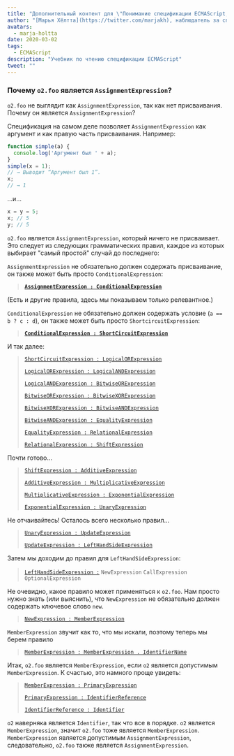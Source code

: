 ```yaml
---
title: "Дополнительный контент для \"Понимание спецификации ECMAScript, часть 2\""
author: "[Марья Хёлтта](https://twitter.com/marjakh), наблюдатель за спекулятивной спецификацией"
avatars: 
  - marja-holtta
date: 2020-03-02
tags: 
  - ECMAScript
description: "Учебник по чтению спецификации ECMAScript"
tweet: ""
---
```


### Почему `o2.foo` является `AssignmentExpression`?

`o2.foo` не выглядит как `AssignmentExpression`, так как нет присваивания. Почему он является `AssignmentExpression`?

Спецификация на самом деле позволяет `AssignmentExpression` как аргумент и как правую часть присваивания. Например:

```js
function simple(a) {
  console.log('Аргумент был ' + a);
}
simple(x = 1);
// → Выводит “Аргумент был 1”.
x;
// → 1
```

…и…

```js
x = y = 5;
x; // 5
y; // 5
```

`o2.foo` является `AssignmentExpression`, который ничего не присваивает. Это следует из следующих грамматических правил, каждое из которых выбирает "самый простой" случай до последнего:

`AssignmentExpression` не обязательно должен содержать присваивание, он также может быть просто `ConditionalExpression`:

> **[`AssignmentExpression : ConditionalExpression`](https://tc39.es/ecma262/#sec-assignment-operators)**

(Есть и другие правила, здесь мы показываем только релевантное.)

`ConditionalExpression` не обязательно должен содержать условие (`a == b ? c : d`), он также может быть просто `ShortcircuitExpression`:

> **[`ConditionalExpression : ShortCircuitExpression`](https://tc39.es/ecma262/#sec-conditional-operator)**

И так далее:

> [`ShortCircuitExpression : LogicalORExpression`](https://tc39.es/ecma262/#prod-ShortCircuitExpression)
>
> [`LogicalORExpression : LogicalANDExpression`](https://tc39.es/ecma262/#prod-LogicalORExpression)
>
> [`LogicalANDExpression : BitwiseORExpression`](https://tc39.es/ecma262/#prod-LogicalANDExpression)
>
> [`BitwiseORExpression : BitwiseXORExpression`](https://tc39.es/ecma262/#prod-BitwiseORExpression)
>
> [`BitwiseXORExpression : BitwiseANDExpression`](https://tc39.es/ecma262/#prod-BitwiseXORExpression)
>
> [`BitwiseANDExpression : EqualityExpression`](https://tc39.es/ecma262/#prod-BitwiseANDExpression)
>
> [`EqualityExpression : RelationalExpression`](https://tc39.es/ecma262/#sec-equality-operators)
>
> [`RelationalExpression : ShiftExpression`](https://tc39.es/ecma262/#prod-RelationalExpression)

<!--truncate-->
Почти готово…

> [`ShiftExpression : AdditiveExpression`](https://tc39.es/ecma262/#prod-ShiftExpression)
>
> [`AdditiveExpression : MultiplicativeExpression`](https://tc39.es/ecma262/#prod-AdditiveExpression)
>
> [`MultiplicativeExpression : ExponentialExpression`](https://tc39.es/ecma262/#prod-MultiplicativeExpression)
>
> [`ExponentialExpression : UnaryExpression`](https://tc39.es/ecma262/#prod-ExponentiationExpression)

Не отчаивайтесь! Осталось всего несколько правил…

> [`UnaryExpression : UpdateExpression`](https://tc39.es/ecma262/#prod-UnaryExpression)
>
> [`UpdateExpression : LeftHandSideExpression`](https://tc39.es/ecma262/#prod-UpdateExpression)

Затем мы доходим до правил для `LeftHandSideExpression`:

> [`LeftHandSideExpression :`](https://tc39.es/ecma262/#prod-LeftHandSideExpression)
> `NewExpression`
> `CallExpression`
> `OptionalExpression`

Не очевидно, какое правило может применяться к `o2.foo`. Нам просто нужно знать (или выяснить), что `NewExpression` не обязательно должен содержать ключевое слово `new`.

> [`NewExpression : MemberExpression`](https://tc39.es/ecma262/#prod-NewExpression)

`MemberExpression` звучит как то, что мы искали, поэтому теперь мы берем правило

> [`MemberExpression : MemberExpression . IdentifierName`](https://tc39.es/ecma262/#prod-MemberExpression)

Итак, `o2.foo` является `MemberExpression`, если `o2` является допустимым `MemberExpression`. К счастью, это намного проще увидеть:

> [`MemberExpression : PrimaryExpression`](https://tc39.es/ecma262/#prod-MemberExpression)
>
> [`PrimaryExpression : IdentifierReference`](https://tc39.es/ecma262/#prod-PrimaryExpression)
>
> [`IdentifierReference : Identifier`](https://tc39.es/ecma262/#prod-IdentifierReference)

`o2` наверняка является `Identifier`, так что все в порядке. `o2` является `MemberExpression`, значит `o2.foo` тоже является `MemberExpression`. `MemberExpression` является допустимым `AssignmentExpression`, следовательно, `o2.foo` также является `AssignmentExpression`.
